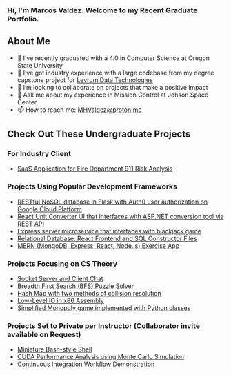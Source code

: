 ### Hi, I'm Marcos Valdez. Welcome to my Recent Graduate Portfolio.

## About Me

- 🔭 I’ve recently graduated with a 4.0 in Computer Science at Oregon State University
- 🌱 I’ve got industry experience with a large codebase from my degree capstone project for [Levrum Data Technologies](https://www.levrum.com/)
- 👯 I’m looking to collaborate on projects that make a positive impact
- 💬 Ask me about my experience in Mission Control at Johson Space Center
- 📫 How to reach me: [MHValdez@proton.me](MHValdez@proton.me)

## Check Out These Undergraduate Projects

### For Industry Client
- [SaaS Application for Fire Department 911 Risk Analysis](https://github.com/MHValdez/911_Risk_Analysis/)

### Projects Using Popular Development Frameworks
- [RESTful NoSQL database in Flask with Auth0 user authorization on Google Cloud Platform](https://github.com/MHValdez/CS493-a9-final-project/)
- [React Unit Converter UI that interfaces with ASP.NET conversion tool via REST API](https://github.com/MHValdez/CS_361_Converter/)
- [Express server microservice that interfaces with blackjack game](https://github.com/MHValdez/CS_361_Recommender/)
- [Relational Database: React Frontend and SQL Constructor Files](https://github.com/MHValdez/CS340_Project_FrontEnd)
- [MERN (MongoDB, Express, React, Node.js) Exercise App](https://github.com/MHValdez/MERN_Exercise_App/)

### Projects Focusing on CS Theory
- [Socket Server and Client Chat](https://github.com/MHValdez/Socket_Server_and_Client_Chat/)
- [Breadth First Search (BFS) Puzzle Solver](https://github.com/MHValdez/BFS_Puzzle/)
- [Hash Map with two methods of collision resolution](https://github.com/MHValdez/Hash_Map/)
- [Low-Level IO in x86 Assembly](https://github.com/MHValdez/Low_Level_IO_in_Assembly)
- [Simplified Monopoly game implemented with Python classes](https://github.com/MHValdez/Monopoly/)

### Projects Set to Private per Instructor (Collaborator invite available on Request)
- [Miniature Bash-style Shell](https://github.com/MHValdez/smallsh-portfolio/)
- [CUDA Performance Analysis using Monte Carlo Simulation](https://github.com/MHValdez/CUDA-portfolio/)
- [Continuous Integration Workflow Demonstration](https://github.com/MHValdez/Continuous_Integration_Workflow/)
